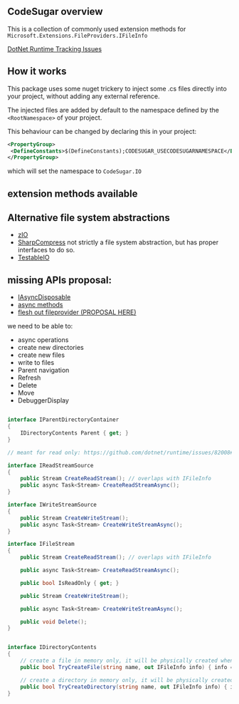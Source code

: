 
## CodeSugar overview

This is a collection of commonly used extension methods for `Microsoft.Extensions.FileProviders.IFileInfo`

[DotNet Runtime Tracking Issues](https://github.com/dotnet/runtime/issues?q=is%3Aissue+is%3Aopen+fileproviders+label%3Aarea-Extensions-FileSystem)

## How it works

This package uses some nuget trickery to inject some .cs files directly into your project, without adding any external reference.

The injected files are added by default to the namespace defined by the `<RootNamespace>` of your project.

This behaviour can be changed by declaring this in your project:

```xml
<PropertyGroup>
 <DefineConstants>$(DefineConstants);CODESUGAR_USECODESUGARNAMESPACE</DefineConstants>
</PropertyGroup>
```

which will set the namespace to `CodeSugar.IO`

## extension methods available


## Alternative file system abstractions

- [zIO](https://github.com/xoofx/zio)
- [SharpCompress](https://github.com/adamhathcock/sharpcompress) not strictly a file system abstraction, but has proper interfaces to do so.
- [TestableIO](https://github.com/TestableIO/System.IO.Abstractions)


## missing APIs proposal:

- [IAsyncDisposable](https://github.com/dotnet/runtime/issues/44673)
- [async methods](https://github.com/dotnet/runtime/issues/37590)
- [flesh out fileprovider (PROPOSAL HERE)](https://github.com/dotnet/runtime/issues/82008)

we need to be able to:
- async operations
- create new directories
- create new files
- write to files
- Parent navigation
- Refresh
- Delete
- Move
- DebuggerDisplay

```c#

interface IParentDirectoryContainer
{
    IDirectoryContents Parent { get; }
}

// meant for read only: https://github.com/dotnet/runtime/issues/82008#issuecomment-1426967449

interface IReadStreamSource
{
    public Stream CreateReadStream(); // overlaps with IFileInfo
    public async Task<Stream> CreateReadStreamAsync();
}

interface IWriteStreamSource
{
    public Stream CreateWriteStream();
    public async Task<Stream> CreateWriteStreamAsync();
}

interface IFileStream
{
    public Stream CreateReadStream(); // overlaps with IFileInfo

    public async Task<Stream> CreateReadStreamAsync();

    public bool IsReadOnly { get; }

    public Stream CreateWriteStream();

    public async Task<Stream> CreateWriteStreamAsync();    

    public void Delete();
}


interface IDirectoryContents
{
    // create a file in memory only, it will be physically created when a write stream is opened
    public bool TryCreateFile(string name, out IFileInfo info) { info = null; return false; }

    // create a directory in memory only, it will be physically created when content is added to it
    public bool TryCreateDirectory(string name, out IFileInfo info) { info = null; return false; }
}
```



	

